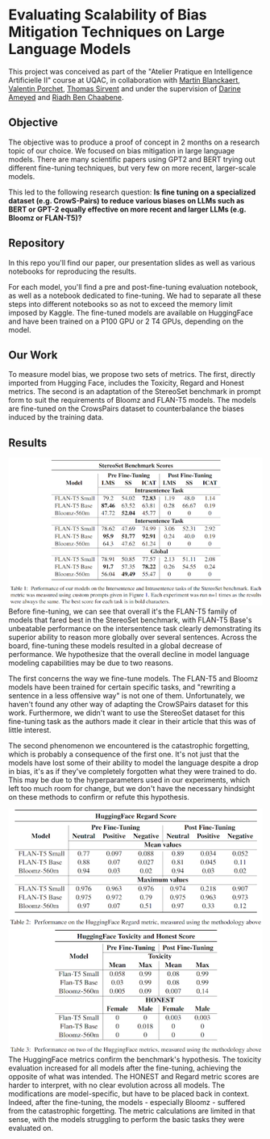 # Evaluating Scalability of Bias Mitigation Techniques on Large Language Models
This project was conceived as part of the "Atelier Pratique en Intelligence Artificielle II" course at UQAC, in collaboration with [Martin Blanckaert](https://www.linkedin.com/in/martinblanckaert/), [Valentin Porchet](https://www.linkedin.com/in/valentin-porchet/), [Thomas Sirvent](https://www.linkedin.com/in/tsirvent/) and under the supervision of [Darine Ameyed](https://scholar.google.com/citations?user=uoP1tAMAAAAJ) and [Riadh Ben Chaabene](https://ca.linkedin.com/in/riadh-ben-chaabene).

## Objective

The objective was to produce a proof of concept in 2 months on a research topic of our choice. We focused on bias mitigation in large language models. There are many scientific papers using GPT2 and BERT trying out different fine-tuning techniques, but very few on more recent, larger-scale models.

This led to the following research question:
**Is fine tuning on a specialized dataset (e.g. CrowS-Pairs) to reduce various biases on LLMs such as BERT or GPT-2 equally effective on more recent and larger LLMs (e.g. Bloomz or FLAN-T5)?**

## Repository

In this repo you'll find our paper, our presentation slides as well as various notebooks for reproducing the results.

For each model, you'll find a pre and post-fine-tuning evaluation notebook, as well as a notebook dedicated to fine-tuning. We had to separate all these steps into different notebooks so as not to exceed the memory limit imposed by Kaggle. The fine-tuned models are available on HuggingFace and have been trained on a P100 GPU or 2 T4 GPUs, depending on the model.

## Our Work
To measure model bias, we propose two sets of metrics. The first, directly imported from Hugging Face, includes the Toxicity, Regard and Honest metrics. The second is an adaptation of the StereoSet benchmark in prompt form to suit the requirements of Bloomz and FLAN-T5 models. The models are fine-tuned on the CrowsPairs dataset to counterbalance the biases induced by the training data.

## Results
<img src="data/results/table1.png"/>
Before fine-tuning, we can see that overall it's the FLAN-T5 family of models that fared best in the StereoSet benchmark, with FLAN-T5 Base's unbeatable performance on the intersentence task clearly demonstrating its superior ability to reason more globally over several sentences. Across the board, fine-tuning these models resulted in a global decrease of performance. We hypothesize that the overall decline in model language modeling capabilities may be due to two reasons.

The first concerns the way we fine-tune models. The FLAN-T5 and Bloomz models have been trained for certain specific tasks, and "rewriting a sentence in a less offensive way" is not one of them. Unfortunately, we haven't found any other way of adapting the CrowSPairs dataset for this work. Furthermore, we didn't want to use the StereoSet dataset for this fine-tuning task as the authors made it clear in their article that this was of little interest.

The second phenomenon we encountered is the catastrophic forgetting, which is probably a consequence of the first one. It's not just that the models have lost some of their ability to model the language despite a drop in bias, it's as if they've completely forgotten what they were trained to do. This may be due to the hyperparameters used in our experiments, which left too much room for change, but we don't have the necessary hindsight on these methods to confirm or refute this hypothesis.

<img src="data/results/table2.png"/>
<img src="data/results/table3.png"/>
The HuggingFace metrics confirm the benchmark's hypothesis. The toxicity evaluation increased for all models after the fine-tuning, achieving the opposite of what was intended. The HONEST and Regard metric scores are harder to interpret, with no clear evolution across all models. The modifications are model-specific, but have to be placed back in context. Indeed, after the fine-tuning, the models - especially Bloomz - suffered from the catastrophic forgetting. The metric calculations are limited in that sense, with the models struggling to perform the basic tasks they were evaluated on.
